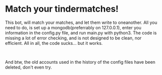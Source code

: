 <h1>Match your tindermatches!</h1>
<p>This bot, will match your matches, and let them write to oneanother. All you need to do, is set up a mongodb(preferrably on 127.0.0.1), enter you information in the config.py file, and run main.py with python3. The code is missing a lot of error checking, and is not designed to be clean, nor efficient. All in all, the code sucks... but it works.</p>
<br/>
<p>And btw, the old accounts used in the history of the config files have been deleted, don't even try.</p>
